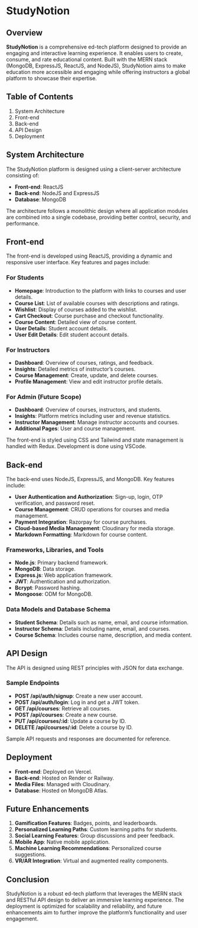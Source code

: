 # StudyNotion

## Overview

**StudyNotion** is a comprehensive ed-tech platform designed to provide an engaging and interactive learning experience. It enables users to create, consume, and rate educational content. Built with the MERN stack (MongoDB, ExpressJS, ReactJS, and NodeJS), StudyNotion aims to make education more accessible and engaging while offering instructors a global platform to showcase their expertise.

## Table of Contents

1. System Architecture
2. Front-end
3. Back-end
4. API Design
5. Deployment


## System Architecture

The StudyNotion platform is designed using a client-server architecture consisting of:

- **Front-end**: ReactJS
- **Back-end**: NodeJS and ExpressJS
- **Database**: MongoDB

The architecture follows a monolithic design where all application modules are combined into a single codebase, providing better control, security, and performance.


## Front-end

The front-end is developed using ReactJS, providing a dynamic and responsive user interface. Key features and pages include:

### For Students

- **Homepage**: Introduction to the platform with links to courses and user details.
- **Course List**: List of available courses with descriptions and ratings.
- **Wishlist**: Display of courses added to the wishlist.
- **Cart Checkout**: Course purchase and checkout functionality.
- **Course Content**: Detailed view of course content.
- **User Details**: Student account details.
- **User Edit Details**: Edit student account details.

### For Instructors

- **Dashboard**: Overview of courses, ratings, and feedback.
- **Insights**: Detailed metrics of instructor’s courses.
- **Course Management**: Create, update, and delete courses.
- **Profile Management**: View and edit instructor profile details.

### For Admin (Future Scope)

- **Dashboard**: Overview of courses, instructors, and students.
- **Insights**: Platform metrics including user and revenue statistics.
- **Instructor Management**: Manage instructor accounts and courses.
- **Additional Pages**: User and course management.

The front-end is styled using CSS and Tailwind and state management is handled with Redux. Development is done using VSCode.

## Back-end

The back-end uses NodeJS, ExpressJS, and MongoDB. Key features include:

- **User Authentication and Authorization**: Sign-up, login, OTP verification, and password reset.
- **Course Management**: CRUD operations for courses and media management.
- **Payment Integration**: Razorpay for course purchases.
- **Cloud-based Media Management**: Cloudinary for media storage.
- **Markdown Formatting**: Markdown for course content.

### Frameworks, Libraries, and Tools

- **Node.js**: Primary backend framework.
- **MongoDB**: Data storage.
- **Express.js**: Web application framework.
- **JWT**: Authentication and authorization.
- **Bcrypt**: Password hashing.
- **Mongoose**: ODM for MongoDB.

### Data Models and Database Schema

- **Student Schema**: Details such as name, email, and course information.
- **Instructor Schema**: Details including name, email, and courses.
- **Course Schema**: Includes course name, description, and media content.

## API Design

The API is designed using REST principles with JSON for data exchange. 

### Sample Endpoints

- **POST /api/auth/signup**: Create a new user account.
- **POST /api/auth/login**: Log in and get a JWT token.
- **GET /api/courses**: Retrieve all courses.
- **POST /api/courses**: Create a new course.
- **PUT /api/courses/:id**: Update a course by ID.
- **DELETE /api/courses/:id**: Delete a course by ID.

Sample API requests and responses are documented for reference.

## Deployment

- **Front-end**: Deployed on Vercel.
- **Back-end**: Hosted on Render or Railway.
- **Media Files**: Managed with Cloudinary.
- **Database**: Hosted on MongoDB Atlas.

## Future Enhancements

1. **Gamification Features**: Badges, points, and leaderboards.
2. **Personalized Learning Paths**: Custom learning paths for students.
3. **Social Learning Features**: Group discussions and peer feedback.
4. **Mobile App**: Native mobile application.
5. **Machine Learning Recommendations**: Personalized course suggestions.
6. **VR/AR Integration**: Virtual and augmented reality components.

## Conclusion

StudyNotion is a robust ed-tech platform that leverages the MERN stack and RESTful API design to deliver an immersive learning experience. The deployment is optimized for scalability and reliability, and future enhancements aim to further improve the platform’s functionality and user engagement.


<!-- For more information, visit the [project repository](url). -->

